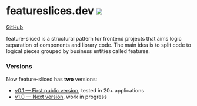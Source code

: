 # featureslices.dev [![](https://img.shields.io/badge/feature/slices-1.0-blue)](https://featureslices.dev)

[GitHub](https://github.com/feature-sliced/wiki)

feature-sliced is a structural pattern for frontend projects that aims logic separation of components and library code. The main idea is to split code to logical pieces grouped by business entities called features.

### Versions

Now feature-sliced has **two** versions:
- [v0.1 — First public version](/v0.1.md), tested in 20+ applications
- [v1.0 — Next version](/v1.0.md), work in progress
